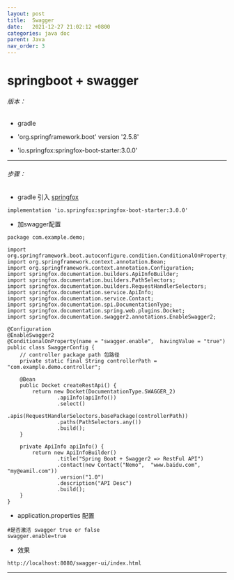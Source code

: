 ```yaml
---
layout: post
title:  Swagger
date:   2021-12-27 21:02:12 +0800
categories: java doc
parent: Java
nav_order: 3
---
```


# springboot + swagger

###### 版本：

- gradle

- 'org.springframework.boot' version '2.5.8'

- 'io.springfox:springfox-boot-starter:3.0.0'

---------------

###### 步骤：

- gradle 引入 [springfox](https://github.com/springfox/springfox)

```
implementation 'io.springfox:springfox-boot-starter:3.0.0'
```


- 加swagger配置

```
package com.example.demo;

import org.springframework.boot.autoconfigure.condition.ConditionalOnProperty;
import org.springframework.context.annotation.Bean;
import org.springframework.context.annotation.Configuration;
import springfox.documentation.builders.ApiInfoBuilder;
import springfox.documentation.builders.PathSelectors;
import springfox.documentation.builders.RequestHandlerSelectors;
import springfox.documentation.service.ApiInfo;
import springfox.documentation.service.Contact;
import springfox.documentation.spi.DocumentationType;
import springfox.documentation.spring.web.plugins.Docket;
import springfox.documentation.swagger2.annotations.EnableSwagger2;

@Configuration
@EnableSwagger2
@ConditionalOnProperty(name = "swagger.enable",  havingValue = "true")
public class SwaggerConfig {
    // controller package path 包路径
    private static final String controllerPath = "com.example.demo.controller";

    @Bean
    public Docket createRestApi() {
        return new Docket(DocumentationType.SWAGGER_2)
                .apiInfo(apiInfo())
                .select()
                .apis(RequestHandlerSelectors.basePackage(controllerPath))
                .paths(PathSelectors.any())
                .build();
    }

    private ApiInfo apiInfo() {
        return new ApiInfoBuilder()
                .title("Spring Boot + Swagger2 => RestFul API")
                .contact(new Contact("Nemo",  "www.baidu.com",  "my@eamil.com"))
                .version("1.0")
                .description("API Desc")
                .build();
    }
}

```

- application.properties 配置

```
#是否激活 swagger true or false
swagger.enable=true
```

- 效果

```
http://localhost:8080/swagger-ui/index.html
```
---------
